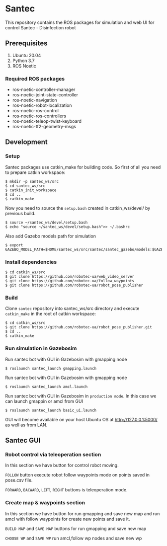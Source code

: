 # Santec

This repository contains the ROS packages for simulation and web UI for control Santec - Disinfection robot

## Prerequisites
1. Ubuntu 20.04
2. Python 3.7
3. ROS Noetic

### Required ROS packages
- ros-noetic-controller-manager
- ros-noetic-joint-state-controller
- ros-noetic-navigation
- ros-noetic-robot-localization
- ros-noetic-ros-control
- ros-noetic-ros-controllers
- ros-noetic-teleop-twist-keyboard
- ros-noetic-tf2-geometry-msgs

## Development

### Setup
Santec packages use catkin_make for building code. So first of all you need to prepare catkin workspace:

```
$ mkdir -p santec_ws/src
$ cd santec_ws/src
$ catkin_init_workspace
$ cd ..
$ catkin_make
```

Now you need to source the `setup.bash` created in catkin_ws/devel/ by previous build.

```
$ source ~/santec_ws/devel/setup.bash
$ echo "source ~/santec_ws/devel/setup.bash">> ~/.bashrc

```

Also add Gazebo models path for simulation

```
$ export GAZEBO_MODEL_PATH=$HOME/santec_ws/src/santec/santec_gazebo/models:$GAZEBO_MODEL_PATH
```

### Install dependencies

```
$ cd catkin_ws/src
$ git clone https://github.com/robotec-ua/web_video_server
$ git clone https://github.com/robotec-ua/follow_waypoints
$ git clone https://github.com/robotec-ua/robot_pose_publisher

```

### Build

Clone `santec` repository into santec_ws/src directory and execute `catkin_make` in the root of catkin workspace:

```
$ cd catkin_ws/src
$ git clone https://github.com/robotec-ua/robot_pose_publisher.git
$ cd ..
$ catkin_make
```

### Run simulation in Gazebosim

Run santec bot with GUI in Gazebosim with gmapping node

```
$ roslaunch santec_launch gmapping.launch
```

Run santec bot with GUI in Gazebosim with gmapping node
```
$ roslaunch santec_launch amcl.launch
```

Run santec bot with GUI in Gazebosim in `production mode`. In this case we can launch gmappin or amcl from GUI

```
$ roslaunch santec_launch basic_ui.launch
```

GUI will become available on your host Ubuntu OS at http://127.0.0.1:5000/ as well as from LAN.

## Santec GUI

### Robot control via teleoperation section 

In this section we have button for control robot moving.

`FOLLOW` button execute robot follow waypoints mode on points saved in pose.csv file.

`FORWARD`, `BACWARD`, `LEFT`, `RIGHT` buttons is teleoperation mode.


### Create map & waypoints section

In this section we have button for run gmapping and save new map and run amcl with follow waypoints for create new points and save it.

`BUILD MAP` and `SAVE MAP` buttons for run gmapping and save new map

`CHOOSE WP` and `SAVE WP` run amcl,follow wp nodes and save new wp 